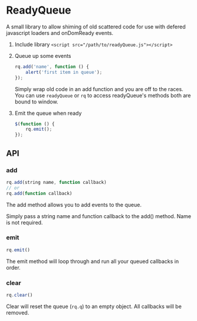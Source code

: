 # ReadyQueue
A small library to allow shiming of old scattered code for use with defered javascript loaders and onDomReady events.

1. Include library `<script src="/path/to/readyQueue.js"></script>`
2. Queue up some events

    ```javascript
    rq.add('name', function () {
        alert('first item in queue');
    });
    ```
    Simply wrap old code in an add function and you are off to the races.
    You can use `readyQueue` or `rq` to access readyQueue's methods both are bound to window.

3. Emit the queue when ready

    ```javascript
    $(function () {
        rq.emit();
    });
    ```

## API

### add
```javascript
rq.add(string name, function callback)
// or
rq.add(function callback)
```
The add method allows you to add events to the queue.

Simply pass a string name and function callback to the add() method. Name is not required.

### emit
```javascript
rq.emit()
```
The emit method will loop through and run all your queued callbacks in order.


### clear
```javascript
rq.clear()
```
Clear will reset the queue (`rq.q`) to an empty object. All callbacks will be removed.

